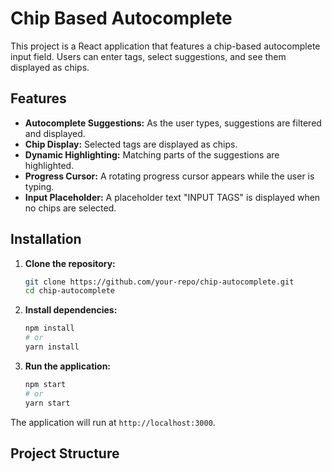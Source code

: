 # Chip Based Autocomplete

This project is a React application that features a chip-based autocomplete input field. Users can enter tags, select suggestions, and see them displayed as chips. 

## Features

- **Autocomplete Suggestions:** As the user types, suggestions are filtered and displayed.
- **Chip Display:** Selected tags are displayed as chips.
- **Dynamic Highlighting:** Matching parts of the suggestions are highlighted.
- **Progress Cursor:** A rotating progress cursor appears while the user is typing.
- **Input Placeholder:** A placeholder text "INPUT TAGS" is displayed when no chips are selected.

## Installation

1. **Clone the repository:**
    ```bash
    git clone https://github.com/your-repo/chip-autocomplete.git
    cd chip-autocomplete
    ```

2. **Install dependencies:**
    ```bash
    npm install
    # or
    yarn install
    ```

3. **Run the application:**
    ```bash
    npm start
    # or
    yarn start
    ```

The application will run at `http://localhost:3000`.

## Project Structure

